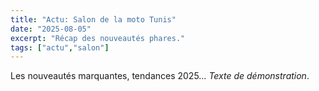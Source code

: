 ```yaml
---
title: "Actu: Salon de la moto Tunis"
date: "2025-08-05"
excerpt: "Récap des nouveautés phares."
tags: ["actu","salon"]
---
```

Les nouveautés marquantes, tendances 2025… *Texte de démonstration*.
